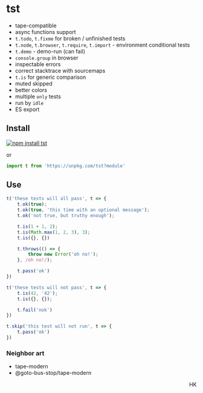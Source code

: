 # tst

* tape-compatible
* async functions support
* `t.todo`, `t.fixme` for broken / unfinished tests
* `t.node`, `t.browser`, `t.require`, `t.import` - environment conditional tests
* `t.demo` - demo-run (can fail)
* `console.group` in browser
* inspectable errors
* correct stacktrace with sourcemaps
* `t.is` for generic comparison <!-- almost, same -->
* muted skipped
* better colors
* multiple `only` tests
* run by `idle`
* ES export

## Install

[![npm install tst](https://nodei.co/npm/tst.png?mini=true)](https://npmjs.org/package/tst/)

or

```js
import t from 'https://unpkg.com/tst?module'
```

## Use

```js
t('these tests will all pass', t => {
	t.ok(true);
	t.ok(true, 'this time with an optional message');
	t.ok('not true, but truthy enough');

	t.is(1 + 1, 2);
	t.is(Math.max(1, 2, 3), 3);
	t.is({}, {})

	t.throws(() => {
		throw new Error('oh no!');
	}, /oh no!/);

	t.pass('ok')
})

t('these tests will not pass', t => {
	t.is(42, '42');
	t.is({}, {});

	t.fail('nok')
})

t.skip('this test will not run', t => {
	t.pass('ok')
})
```

### Neighbor art

* tape-modern
* @goto-bus-stop/tape-modern

<p align="right">HK</p>
